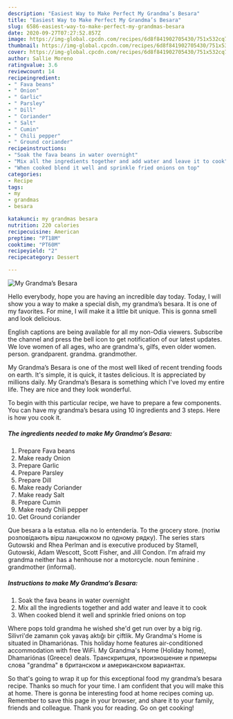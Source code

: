 ```yaml
---
description: "Easiest Way to Make Perfect My Grandma’s Besara"
title: "Easiest Way to Make Perfect My Grandma’s Besara"
slug: 6586-easiest-way-to-make-perfect-my-grandmas-besara
date: 2020-09-27T07:27:52.857Z
image: https://img-global.cpcdn.com/recipes/6d8f841902705430/751x532cq70/my-grandmas-besara-recipe-main-photo.jpg
thumbnail: https://img-global.cpcdn.com/recipes/6d8f841902705430/751x532cq70/my-grandmas-besara-recipe-main-photo.jpg
cover: https://img-global.cpcdn.com/recipes/6d8f841902705430/751x532cq70/my-grandmas-besara-recipe-main-photo.jpg
author: Sallie Moreno
ratingvalue: 3.6
reviewcount: 14
recipeingredient:
- " Fava beans"
- " Onion"
- " Garlic"
- " Parsley"
- " Dill"
- " Coriander"
- " Salt"
- " Cumin"
- " Chili pepper"
- " Ground coriander"
recipeinstructions:
- "Soak the fava beans in water overnight"
- "Mix all the ingredients together and add water and leave it to cook"
- "When cooked blend it well and sprinkle fried onions on top"
categories:
- Recipe
tags:
- my
- grandmas
- besara

katakunci: my grandmas besara 
nutrition: 220 calories
recipecuisine: American
preptime: "PT18M"
cooktime: "PT60M"
recipeyield: "2"
recipecategory: Dessert

---
```



![My Grandma’s Besara](https://img-global.cpcdn.com/recipes/6d8f841902705430/751x532cq70/my-grandmas-besara-recipe-main-photo.jpg)

Hello everybody, hope you are having an incredible day today. Today, I will show you a way to make a special dish, my grandma’s besara. It is one of my favorites. For mine, I will make it a little bit unique. This is gonna smell and look delicious.

English captions are being available for all my non-Odia viewers. Subscribe the channel and press the bell icon to get notification of our latest updates. We love women of all ages, who are grandma&#39;s, gilfs, even older women. person. grandparent. grandma. grandmother.

My Grandma’s Besara is one of the most well liked of recent trending foods on earth. It's simple, it is quick, it tastes delicious. It is appreciated by millions daily. My Grandma’s Besara is something which I've loved my entire life. They are nice and they look wonderful.


To begin with this particular recipe, we have to prepare a few components. You can have my grandma’s besara using 10 ingredients and 3 steps. Here is how you cook it.

<!--inarticleads1-->

##### The ingredients needed to make My Grandma’s Besara:

1. Prepare  Fava beans
1. Make ready  Onion
1. Prepare  Garlic
1. Prepare  Parsley
1. Prepare  Dill
1. Make ready  Coriander
1. Make ready  Salt
1. Prepare  Cumin
1. Make ready  Chili pepper
1. Get  Ground coriander


Que besara a la estatua. ella no lo entendería. To the grocery store. (потім розповідають вірш ланцюжком по одному рядку). The series stars Gutowski and Rhea Perlman and is executive produced by Stamell, Gutowski, Adam Wescott, Scott Fisher, and Jill Condon. I&#39;m afraid my grandma neither has a henhouse nor a motorcycle.  noun feminine . grandmother (informal). 

<!--inarticleads2-->

##### Instructions to make My Grandma’s Besara:

1. Soak the fava beans in water overnight
1. Mix all the ingredients together and add water and leave it to cook
1. When cooked blend it well and sprinkle fried onions on top


Where pops told grandma he wished she&#39;d get run over by a big rig. Silivri&#39;de zamanın çok yavaş aktığı bir çiftlik. My Grandma&#39;s Home is situated in Dhamariónas. This holiday home features air-conditioned accommodation with free WiFi. My Grandma&#39;s Home (Holiday home), Dhamariónas (Greece) deals. Транскрипция, произношение и примеры слова &#34;grandma&#34; в британском и американском вариантах. 

So that's going to wrap it up for this exceptional food my grandma’s besara recipe. Thanks so much for your time. I am confident that you will make this at home. There is gonna be interesting food at home recipes coming up. Remember to save this page in your browser, and share it to your family, friends and colleague. Thank you for reading. Go on get cooking!
